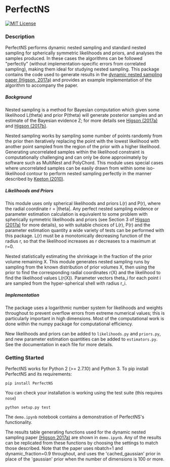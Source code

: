 PerfectNS
=========

[![MIT License](https://img.shields.io/badge/license-MIT-blue.svg)](https://github.com/ejhigson/PerfectNS/LICENSE)

### Description

PerfectNS performs dynamic nested sampling and standard nested sampling for spherically symmetric likelihoods and priors, and analyses the samples produced.
In these cases the algorithms can be followed "perfectly" (without implementation-specific errors from correlated sampling), making them ideal for studying nested sampling.
This package contains the code used to generate results in the [dynamic nested sampling paper (Higson, 2017a)](https://arxiv.org/abs/1704.03459) and provides an example implementation of the algorithm to accompany the paper.

##### Background

Nested sampling is a method for Bayesian computation which given some likelihood L(theta) and prior P(theta) will generate posterior samples and an estimate of the Bayesian evidence Z; for more details see [Higson (2017a)](https://arxiv.org/abs/1704.03459) and [Higson (2017b)](https://arxiv.org/abs/1703.09701).

Nested sampling works by sampling some number of points randomly from the prior then iteratively replacing the point with the lowest likelihood with another point sampled from the region of the prior with a higher likelihood.
Generating uncorrelated samples within the likelihood constraint is computationally challenging and can only be done approximately by software such as MultiNest and PolyChord.
This module uses special cases where uncorrelated samples can be easily drawn from within some iso-likelihood contour to perform nested sampling perfectly in the manner described by [Keeton (2010)](https://academic.oup.com/mnras/article/414/2/1418/977810).

##### Likelihoods and Priors

This module uses only spherical likelihoods and priors L(r) and P(r), where the radial coordinate r = |theta|.
Any perfect nested sampling evidence or parameter estimation calculation is equivalent to some problem with spherically symmetric likelihoods and priors (see Section 3 of [Higson (2017a)](https://arxiv.org/abs/1703.09701) for more details), so with suitable choices of L(r), P(r) and the parameter estimation quantity a wide variety of tests can be performed with this package.
L(r) must be a monotonically decreasing function of the radius r, so that the likelihood increases as r decreases to a maximum at r=0.

Nested statistically estimating the shrinkage in the fraction of the prior volume remaining X.
This module generates nested sampling runs by sampling from the known distribution of prior volumes X, then using the prior to find the corresponding radial coordinates r(X) and the likelihood to find the likelihood values L(r(X)).
Parameter vectors theta_i for each point i are sampled from the hyper-spherical shell with radius r_i.

##### Implementation

The package uses a logarithmic number system for likelihoods and weights throughout to prevent overflow errors from extreme numerical values; this is particularly important in high dimensions.
Most of the computational work is done within the numpy package for computational efficiency.

New likelihoods and priors can be added to `likelihoods.py` and `priors.py`, and new parameter estimation quantities can be added to `estimators.py`.
See the documentation in each file for more details.

### Getting Started

PerfectNS works for Python 2 (>= 2.7.10) and Python 3.
To pip install PerfectNS and its requirements:

```
pip install PerfectNS
```

You can check your installation is working using the test suite (this requires `nose`)

```
python setup.py test
```

The `demo.ipynb` notebook contains a demonstration of PerfectNS's functionality.

The results table generating functions used for the dynamic nested sampling paper [(Higson 2017a)](https://arxiv.org/abs/1704.03459) are shown in `demo.ipynb`.
Any of the results can be replicated from these functions by choosing the settings to match those described. Note that the paper uses nbatch=1 and dynamic_fraction=0.9 throughout, and uses the 'cached_gaussian' prior in place of the 'gaussian' prior when the number of dimensions is 100 or more.
